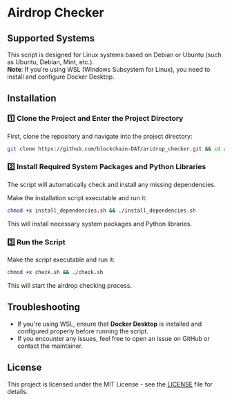 # Airdrop Checker

## Supported Systems

This script is designed for Linux systems based on Debian or Ubuntu (such as Ubuntu, Debian, Mint, etc.).  
**Note**: If you're using WSL (Windows Subsystem for Linux), you need to install and configure Docker Desktop.

## Installation

### 1️⃣ Clone the Project and Enter the Project Directory

First, clone the repository and navigate into the project directory:

```bash
git clone https://github.com/blockchain-DAT/aridrop_checker.git && cd airdrop_checker
```

### 2️⃣ Install Required System Packages and Python Libraries

The script will automatically check and install any missing dependencies.

Make the installation script executable and run it:

```bash
chmod +x install_dependencies.sh && ./install_dependencies.sh
```

This will install necessary system packages and Python libraries.

### 3️⃣ Run the Script

Make the script executable and run it:

```bash
chmod +x check.sh && ./check.sh
```

This will start the airdrop checking process.

## Troubleshooting

- If you're using WSL, ensure that **Docker Desktop** is installed and configured properly before running the script.
- If you encounter any issues, feel free to open an issue on GitHub or contact the maintainer.

## License

This project is licensed under the MIT License - see the [LICENSE](LICENSE) file for details.
```
